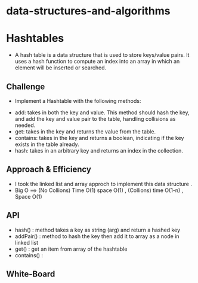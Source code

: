 # data-structures-and-algorithms

# Hashtables
- A hash table is a data structure that is used to store keys/value pairs. It uses a hash function to compute an index into an array in which an element will be inserted or searched.

## Challenge
- Implement a Hashtable with the following methods:

* add: takes in both the key and value. This method should hash the key, and add the key and value pair to the table, handling collisions as needed.
* get: takes in the key and returns the value from the table.
* contains: takes in the key and returns a boolean, indicating if the key exists in the table already.
* hash: takes in an arbitrary key and returns an index in the collection.

## Approach & Efficiency
- I took the linked list and array approch to implement this data structure .
- Big O ==> (No Collions) Time O(1) space O(1) , (Collions) time O(1-n) , Space O(1)

## API
- hash() : method takes a key as string (arg) and return a hashed key 
- addPair() : method to hash the key then add it to array as a node in linked list 
- get() : get an item from array of the hashtable
- contains() :  

## White-Board
